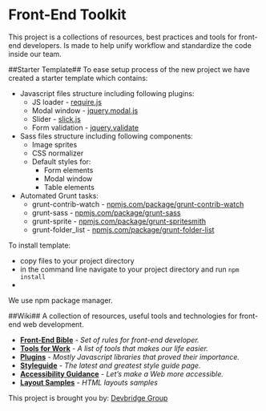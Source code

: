 # **Front-End Toolkit** #
This project is a collections of resources, best practices and tools for front-end developers. Is made to help unify workflow and standardize the code inside our team.

##Starter Template##
To ease setup process of the new project we have created a starter template which contains:

* Javascript files structure including following plugins:
    * JS loader - [require.js](http://requirejs.org/)
    * Modal window - [jquery.modal.js](https://www.devbridge.com/sourcery/components/jquery-modal/)
    * Slider - [slick.js](http://kenwheeler.github.io/slick/)
    * Form validation - [jquery.validate](http://jqueryvalidation.org/)
* Sass files structure including following components:
    * Image sprites
    * CSS normalizer
    * Default styles for:
        * Form elements
        * Modal window
        * Table elements
* Automated Grunt tasks:
    * grunt-contrib-watch - [npmjs.com/package/grunt-contrib-watch](https://www.npmjs.com/package/grunt-contrib-watch)
    * grunt-sass - [npmjs.com/package/grunt-sass](https://www.npmjs.com/package/grunt-sass)
    * grunt-sprite - [npmjs.com/package/grunt-spritesmith](https://www.npmjs.com/package/grunt-spritesmith)
    * grunt-folder_list - [npmjs.com/package/grunt-folder-list](https://www.npmjs.com/package/grunt-folder-list)

To install template:
* copy files to your project directory
* in the command line navigate to your project directory and run `npm install`
*


We use npm package manager.



##Wiki##
A collection of resources, useful tools and technologies for front-end web development.

* **[Front-End Bible](https://github.com/devbridge/Front-End-Toolkit/wiki/Front-End-Bible)** - _Set of rules for front-end developer._
* **[Tools for Work](https://github.com/devbridge/Front-End-Toolkit/wiki/Tools-For-Work)** - _A list of tools that makes our life easier._
* **[Plugins](https://github.com/devbridge/Front-End-Toolkit/wiki/Plugins)** - _Mostly Javascript libraries that proved their importance._
* **[Styleguide](https://github.com/devbridge/Front-End-Toolkit/wiki/Styleguide)** - _The latest and greatest style guide page._
* **[Accessibility Guidance](https://github.com/devbridge/Front-End-Toolkit/wiki/Accessibility-guidance)** - _Let’s make a Web more accessible._
* **[Layout Samples](https://github.com/devbridge/Front-End-Toolkit/wiki/Layout-samples)** - _HTML layouts samples_


This project is brought you by: [Devbridge Group](https://www.devbridge.com/) 
